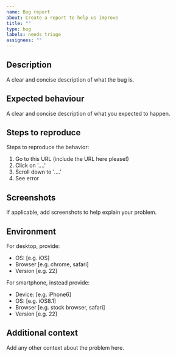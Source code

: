 ```yaml
---
name: Bug report
about: Create a report to help us improve
title: ""
type: bug
labels: needs triage
assignees: ""
---
```


## Description

A clear and concise description of what the bug is.

## Expected behaviour

A clear and concise description of what you expected to happen.

## Steps to reproduce

Steps to reproduce the behavior:

1. Go to this URL (include the URL here please!)
2. Click on '....'
3. Scroll down to '....'
4. See error

## Screenshots

If applicable, add screenshots to help explain your problem.

## Environment

For desktop, provide:

- OS: [e.g. iOS]
- Browser [e.g. chrome, safari]
- Version [e.g. 22]

For smartphone, instead provide:

- Device: [e.g. iPhone6]
- OS: [e.g. iOS8.1]
- Browser [e.g. stock browser, safari]
- Version [e.g. 22]

## Additional context

Add any other context about the problem here.
